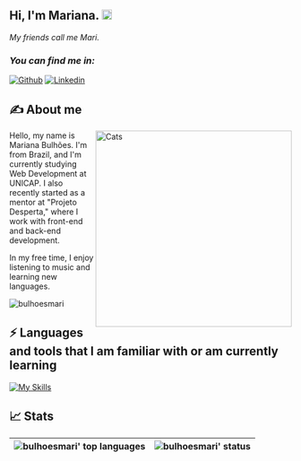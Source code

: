 ## Hi, I'm Mariana. <img src="https://raw.githubusercontent.com/MartinHeinz/MartinHeinz/master/wave.gif" width="18px" height="18px" />
*My friends call me Mari.* 

### *You can find me in:*

<a href="https://github.com/bulhoesmari?tab=repositories"><img src="https://skillicons.dev/icons?i=github" alt="Github"></a>
<a href="https://www.linkedin.com/in/mariana-blima/"><img src="https://skillicons.dev/icons?i=linkedin" alt="Linkedin"></a>

## ✍ About me

<img align="right" src="https://media4.giphy.com/media/3o72EX5QZ9N9d51dqo/giphy.gif?cid=ecf05e47i9fk8vkvfzewcwgi72c2pd67kbl5a9tqoz7n0hyg&ep=v1_gifs_search&rid=giphy.gif&ct=g" alt="Cats" width="350">

Hello, my name is Mariana Bulhões. I'm from Brazil, and I'm currently studying Web Development at UNICAP. I also recently started as a mentor at "Projeto Desperta," where I work with front-end and back-end development.

In my free time, I enjoy listening to music and learning new languages.

<p align="left"> <img src="https://komarev.com/ghpvc/?username=bulhoesmari" alt="bulhoesmari" /> </p>

## ⚡ Languages and tools that I am familiar with or am currently learning

[![My Skills](https://skillicons.dev/icons?i=ts,js,html,css,react,java,spring,git,azure,mysql,md,materialui,ps)](https://skillicons.dev)

## 📈 Stats

| ![bulhoesmari' top languages](https://github-readme-stats.vercel.app/api/top-langs/?username=bulhoesmari&layout=compact&theme=dracula&hide_border=true) | ![bulhoesmari' status](https://github-readme-stats.vercel.app/api?username=bulhoesmari&show_icons=true&include_all_commits=true&hide_border=true&theme=dracula) |
| ----- | ----- |
